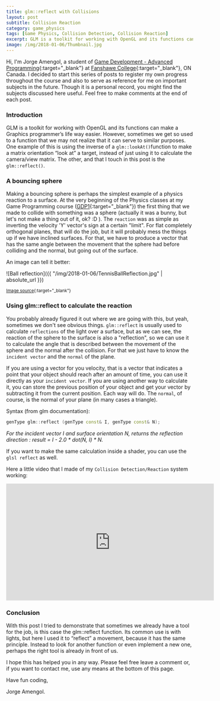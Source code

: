 ```yaml
---
title: glm::reflect with Collisions
layout: post
subtitle: Collision Reaction
category: game_physics
tags: [Game Physics, Collision Detection, Collision Reaction]
excerpt: GLM is a toolkit for working with OpenGL and its functions can make a Graphics programmer’s life way easier. However, sometimes we get so used to a function that we may not realize that it can serve to similar purposes. One example of this is using the inverse of a `glm::lookAt()`function to make a matrix orientation “look at” a target, instead of just using it to calculate the camera/view matrix. The other, and that I touch in this post is the `glm::reflect()`.
image: /img/2018-01-06/Thumbnail.jpg
---
```


Hi, I'm Jorge Amengol, a student of [Game Development - Advanced Programming](https://www.fanshawec.ca/programs-and-courses/program/gdp1-game-development-advanced-programming/next-year){:target="_blank"} at [Fanshawe College](https://www.fanshawec.ca/){:target="_blank"}, ON Canada. I decided to start this series of posts to register my own progress throughout the course and also to serve as reference for me on important subjects in the future. Though it is a personal record, you might find the subjects discussed here useful. Feel free to make comments at the end of each post.

### Introduction

GLM is a toolkit for working with OpenGL and its functions can make a Graphics programmer’s life way easier. However, sometimes we get so used to a function that we may not realize that it can serve to similar purposes. One example of this is using the inverse of a `glm::lookAt()`function to make a matrix orientation “look at” a target, instead of just using it to calculate the camera/view matrix. The other, and that I touch in this post is the `glm::reflect()`.

### A bouncing sphere

Making a bouncing sphere is perhaps the simplest example of a physics reaction to a surface. At the very beginning of the Physics classes at my Game Programming course ([GDP1](https://www.fanshawec.ca/programs-and-courses/program/gdp1-game-development-advanced-programming/next-year){:target="_blank"}) the first thing that we made to collide with something was a sphere (actually it was a bunny, but let's not make a thing out of it, ok? :D ). The `reaction` was as simple as inverting the velocity 'Y' vector's sign at a certain "limit". For flat completely orthogonal planes, that will do the job, but it will probably mess the things up if we have inclined surfaces. For that, we have to produce a vector that has the same angle between the movement that the sphere had before colliding and the normal, but going out of the surface. 

An image can tell it better:

![Ball reflection]({{ "/img/2018-01-06/TennisBallReflection.jpg" | absolute_url }})

<sup>[Image source](http://ffden-2.phys.uaf.edu/webproj/211_fall_2014/Max_Hesser-Knoll/max_hesserknoll/Slide4.htm){:target="_blank"}</sup>


### Using glm::reflect to calculate the reaction

You probably already figured it out where we are going with this, but yeah, sometimes we don't see obvious things. `glm::reflect` is usually used to calculate `reflections` of the light over a surface, but as we can see, the reaction of the sphere to the surface is also a "reflection", so we can use it to calculate the angle that is described between the movement of the sphere and the normal after the collision. For that we just have to know the `incident vector` and the `normal` of the plane.

If you are using a vector for you velocity, that is a vector that indicates a point that your object should reach after an amount of time, you can use it directly as your `incident vector`. If you are using another way to calculate it, you can store the previous position of your object and get your vector by subtracting it from the current position. Each way will do. The `normal`, of course, is the normal of your plane (in many cases a triangle).

Syntax (from glm documentation):
```c++
genType glm::reflect (genType const& I, genType const& N); 	
```
_For the incident vector I and surface orientation N, returns the reflection direction : result = I - 2.0 * dot(N, I) * N._

If you want to make the same calculation inside a shader, you can use the `glsl reflect` as well.

Here a little video that I made of my `Collision Detection/Reaction` system working:

<iframe width="560" height="315" src="https://www.youtube.com/embed/yiyepbjxi3o" frameborder="0" gesture="media" allow="encrypted-media" allowfullscreen></iframe>

### Conclusion

With this post I tried to demonstrate that sometimes we already have a tool for the job, is this case the glm::reflect function. Its common use is with lights, but here I used it to “reflect” a movement, because it has the same principle. Instead to look for another function or even implement a new one, perhaps the right tool is already in front of us.

I hope this has helped you in any way. Please feel free leave a comment or, if you want to contact me, use any means at the bottom of this page.

Have fun coding,

Jorge Amengol.